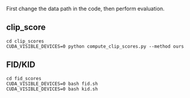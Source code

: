 First change the data path in the code, then perform evaluation.

## clip_score
```
cd clip_scores
CUDA_VISIBLE_DEVICES=0 python compute_clip_scores.py --method ours
```

## FID/KID
```
cd fid_scores
CUDA_VISIBLE_DEVICES=0 bash fid.sh
CUDA_VISIBLE_DEVICES=0 bash kid.sh
```



